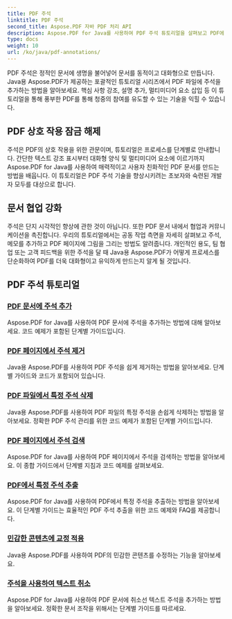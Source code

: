 ```yaml
---
title: PDF 주석
linktitle: PDF 주석
second_title: Aspose.PDF 자바 PDF 처리 API
description: Aspose.PDF for Java를 사용하여 PDF 주석 튜토리얼을 살펴보고 PDF에 대화형 기능, 주석 등을 추가하는 방법을 알아보세요.
type: docs
weight: 10
url: /ko/java/pdf-annotations/
---
```


PDF 주석은 정적인 문서에 생명을 불어넣어 문서를 동적이고 대화형으로 만듭니다. Java용 Aspose.PDF가 제공하는 포괄적인 튜토리얼 시리즈에서 PDF 파일에 주석을 추가하는 방법을 알아보세요. 핵심 사항 강조, 설명 추가, 멀티미디어 요소 삽입 등 이 튜토리얼을 통해 풍부한 PDF를 통해 청중의 참여를 유도할 수 있는 기술을 익힐 수 있습니다.

## PDF 상호 작용 잠금 해제

주석은 PDF의 상호 작용을 위한 관문이며, 튜토리얼은 프로세스를 단계별로 안내합니다. 간단한 텍스트 강조 표시부터 대화형 양식 및 멀티미디어 요소에 이르기까지 Aspose.PDF for Java를 사용하여 매력적이고 사용자 친화적인 PDF 문서를 만드는 방법을 배웁니다. 이 튜토리얼은 PDF 주석 기술을 향상시키려는 초보자와 숙련된 개발자 모두를 대상으로 합니다.

## 문서 협업 강화

주석은 단지 시각적인 향상에 관한 것이 아닙니다. 또한 PDF 문서 내에서 협업과 커뮤니케이션을 촉진합니다. 우리의 튜토리얼에서는 공동 작업 측면을 자세히 살펴보고 주석, 메모를 추가하고 PDF 페이지에 그림을 그리는 방법도 알려줍니다. 개인적인 용도, 팀 협업 또는 고객 피드백을 위한 주석을 달 때 Java용 Aspose.PDF가 어떻게 프로세스를 단순화하여 PDF를 더욱 대화형이고 유익하게 만드는지 알게 될 것입니다.

## PDF 주석 튜토리얼
### [PDF 문서에 주석 추가](./add-comments-pdf-documents/)
Aspose.PDF for Java를 사용하여 PDF 문서에 주석을 추가하는 방법에 대해 알아보세요. 코드 예제가 포함된 단계별 가이드입니다.
### [PDF 페이지에서 주석 제거](./remove-annotations-pdf-pages/)
Java용 Aspose.PDF를 사용하여 PDF 주석을 쉽게 제거하는 방법을 알아보세요. 단계별 가이드와 코드가 포함되어 있습니다.
### [PDF 파일에서 특정 주석 삭제](./delete-specific-annotations-pdf-files/)
Java용 Aspose.PDF를 사용하여 PDF 파일의 특정 주석을 손쉽게 삭제하는 방법을 알아보세요. 정확한 PDF 주석 관리를 위한 코드 예제가 포함된 단계별 가이드입니다.
### [PDF 페이지에서 주석 검색](./retrieve-annotations-pdf-pages/)
Aspose.PDF for Java를 사용하여 PDF 페이지에서 주석을 검색하는 방법을 알아보세요. 이 종합 가이드에서 단계별 지침과 코드 예제를 살펴보세요.
### [PDF에서 특정 주석 추출](./extract-specific-annotation-pdfs/)
Aspose.PDF for Java를 사용하여 PDF에서 특정 주석을 추출하는 방법을 알아보세요. 이 단계별 가이드는 효율적인 PDF 주석 추출을 위한 코드 예제와 FAQ를 제공합니다.
### [민감한 콘텐츠에 교정 적용](./apply-redaction-sensitive-content/)
Java용 Aspose.PDF를 사용하여 PDF의 민감한 콘텐츠를 수정하는 기능을 알아보세요.
### [주석을 사용하여 텍스트 취소](./strike-through-text-using-annotations/)
Aspose.PDF for Java를 사용하여 PDF 문서에 취소선 텍스트 주석을 추가하는 방법을 알아보세요. 정확한 문서 조작을 위해서는 단계별 가이드를 따르세요.